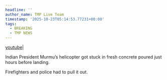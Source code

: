 ```yaml
---
headline: ''
author_name: TMP Live Team
timestamp: '2025-10-23T05:14:53.77231+00:00'
tags:
  - BREAKING
  - TMP NEWS
---
```

[youtube|](https://youtube.com/shorts/R8vciFVsGR4?feature=share)

Indian President Murmu’s helicopter got stuck in fresh concrete poured just hours before landing. 

Firefighters and police had to pull it out.
